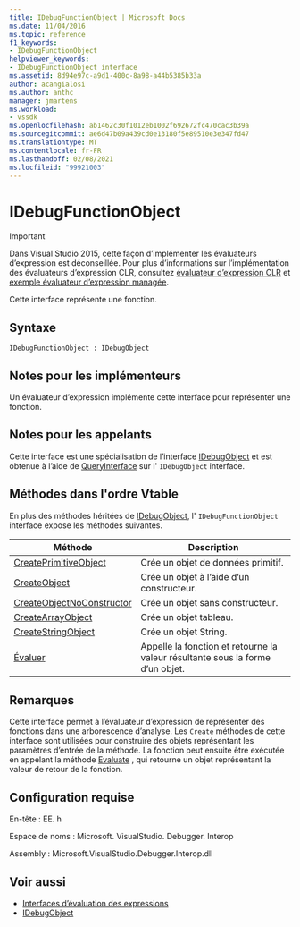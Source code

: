 ```yaml
---
title: IDebugFunctionObject | Microsoft Docs
ms.date: 11/04/2016
ms.topic: reference
f1_keywords:
- IDebugFunctionObject
helpviewer_keywords:
- IDebugFunctionObject interface
ms.assetid: 8d94e97c-a9d1-400c-8a98-a44b5385b33a
author: acangialosi
ms.author: anthc
manager: jmartens
ms.workload:
- vssdk
ms.openlocfilehash: ab1462c30f1012eb1002f692672fc470cac3b39a
ms.sourcegitcommit: ae6d47b09a439cd0e13180f5e89510e3e347fd47
ms.translationtype: MT
ms.contentlocale: fr-FR
ms.lasthandoff: 02/08/2021
ms.locfileid: "99921003"
---
```

# <a name="idebugfunctionobject"></a>IDebugFunctionObject
> [!IMPORTANT]
> Dans Visual Studio 2015, cette façon d’implémenter les évaluateurs d’expression est déconseillée. Pour plus d’informations sur l’implémentation des évaluateurs d’expression CLR, consultez [évaluateur d’expression CLR](https://github.com/Microsoft/ConcordExtensibilitySamples/wiki/CLR-Expression-Evaluators) et [exemple évaluateur d’expression managée](https://github.com/Microsoft/ConcordExtensibilitySamples/wiki/Managed-Expression-Evaluator-Sample).

 Cette interface représente une fonction.

## <a name="syntax"></a>Syntaxe

```
IDebugFunctionObject : IDebugObject
```

## <a name="notes-for-implementers"></a>Notes pour les implémenteurs
 Un évaluateur d’expression implémente cette interface pour représenter une fonction.

## <a name="notes-for-callers"></a>Notes pour les appelants
 Cette interface est une spécialisation de l’interface [IDebugObject](../../../extensibility/debugger/reference/idebugobject.md) et est obtenue à l’aide de [QueryInterface](/cpp/atl/queryinterface) sur l' `IDebugObject` interface.

## <a name="methods-in-vtable-order"></a>Méthodes dans l'ordre Vtable
 En plus des méthodes héritées de [IDebugObject](../../../extensibility/debugger/reference/idebugobject.md), l' `IDebugFunctionObject` interface expose les méthodes suivantes.

|Méthode|Description|
|------------|-----------------|
|[CreatePrimitiveObject](../../../extensibility/debugger/reference/idebugfunctionobject-createprimitiveobject.md)|Crée un objet de données primitif.|
|[CreateObject](../../../extensibility/debugger/reference/idebugfunctionobject-createobject.md)|Crée un objet à l’aide d’un constructeur.|
|[CreateObjectNoConstructor](../../../extensibility/debugger/reference/idebugfunctionobject-createobjectnoconstructor.md)|Crée un objet sans constructeur.|
|[CreateArrayObject](../../../extensibility/debugger/reference/idebugfunctionobject-createarrayobject.md)|Crée un objet tableau.|
|[CreateStringObject](../../../extensibility/debugger/reference/idebugfunctionobject-createstringobject.md)|Crée un objet String.|
|[Évaluer](../../../extensibility/debugger/reference/idebugfunctionobject-evaluate.md)|Appelle la fonction et retourne la valeur résultante sous la forme d’un objet.|

## <a name="remarks"></a>Remarques
 Cette interface permet à l’évaluateur d’expression de représenter des fonctions dans une arborescence d’analyse. Les `Create` méthodes de cette interface sont utilisées pour construire des objets représentant les paramètres d’entrée de la méthode. La fonction peut ensuite être exécutée en appelant la méthode [Evaluate](../../../extensibility/debugger/reference/idebugfunctionobject-evaluate.md) , qui retourne un objet représentant la valeur de retour de la fonction.

## <a name="requirements"></a>Configuration requise
 En-tête : EE. h

 Espace de noms : Microsoft. VisualStudio. Debugger. Interop

 Assembly : Microsoft.VisualStudio.Debugger.Interop.dll

## <a name="see-also"></a>Voir aussi
- [Interfaces d’évaluation des expressions](../../../extensibility/debugger/reference/expression-evaluation-interfaces.md)
- [IDebugObject](../../../extensibility/debugger/reference/idebugobject.md)
